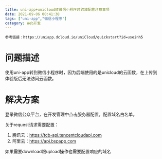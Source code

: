 ```yaml
---
title: uni-app+unicloud转微信小程序时跨域配置注意事项
date: 2021-09-06 00:41:38
tags: ["uni-app","微信小程序"]
category: Web开发
---
```

```
参考链接：https://uniapp.dcloud.io/uniCloud/quickstart?id=useinh5
```
# 问题描述
使用uni-app转到微信小程序时，因为后端使用的是unicloud的云函数，在上传到体验版后无法访问云函数。
# 解决方案
登录微信公众平台，在开发管理中点击服务器配置，配置域名白名单。

关于request请求需要配置：
1. 腾讯云：https://tcb-api.tencentcloudapi.com
2. 阿里云：https://api.bspapp.com

如果需要download跟upload操作也需要配置响应的域名